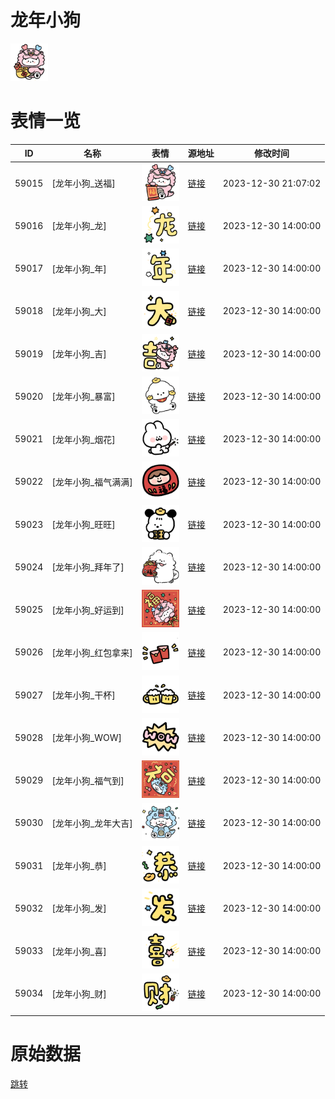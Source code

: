 # 龙年小狗

<img src="./cover.png" height="60" alt="cover" />

# 表情一览

|ID|名称|表情|源地址|修改时间|
|----|----|----|----|----|
|59015|[龙年小狗_送福]|<img src="./pic/059015_%5B龙年小狗_送福%5D.png" height="60" alt="送福"/>|[链接](https://i0.hdslb.com/bfs/garb/834d64f5ff49148d04391424f4b087b3696f3f0a.png)|2023-12-30 21:07:02|
|59016|[龙年小狗_龙]|<img src="./pic/059016_%5B龙年小狗_龙%5D.png" height="60" alt="龙"/>|[链接](https://i0.hdslb.com/bfs/garb/f5dc4905a9b05673a97a33704bc75eb801a7168c.png)|2023-12-30 14:00:00|
|59017|[龙年小狗_年]|<img src="./pic/059017_%5B龙年小狗_年%5D.png" height="60" alt="年"/>|[链接](https://i0.hdslb.com/bfs/garb/c419416fe6133ef1e4c844bcb6cd51fd866062c4.png)|2023-12-30 14:00:00|
|59018|[龙年小狗_大]|<img src="./pic/059018_%5B龙年小狗_大%5D.png" height="60" alt="大"/>|[链接](https://i0.hdslb.com/bfs/garb/e7facc529c7384932d386a68daa854cb912e0d91.png)|2023-12-30 14:00:00|
|59019|[龙年小狗_吉]|<img src="./pic/059019_%5B龙年小狗_吉%5D.png" height="60" alt="吉"/>|[链接](https://i0.hdslb.com/bfs/garb/8076aede5d9ee7b37964ddd0481814a948088ead.png)|2023-12-30 14:00:00|
|59020|[龙年小狗_暴富]|<img src="./pic/059020_%5B龙年小狗_暴富%5D.png" height="60" alt="暴富"/>|[链接](https://i0.hdslb.com/bfs/garb/99bbdfac811d319812d808271873e590979103b0.png)|2023-12-30 14:00:00|
|59021|[龙年小狗_烟花]|<img src="./pic/059021_%5B龙年小狗_烟花%5D.png" height="60" alt="烟花"/>|[链接](https://i0.hdslb.com/bfs/garb/05ff549d9fd978e6acdd4843976b2008e92b119c.png)|2023-12-30 14:00:00|
|59022|[龙年小狗_福气满满]|<img src="./pic/059022_%5B龙年小狗_福气满满%5D.png" height="60" alt="福气满满"/>|[链接](https://i0.hdslb.com/bfs/garb/92d0a225e09cbf0bc4441c995b60936fed0d7a2c.png)|2023-12-30 14:00:00|
|59023|[龙年小狗_旺旺]|<img src="./pic/059023_%5B龙年小狗_旺旺%5D.png" height="60" alt="旺旺"/>|[链接](https://i0.hdslb.com/bfs/garb/5facb81a79215f5626733b3572d19b1c054b56cd.png)|2023-12-30 14:00:00|
|59024|[龙年小狗_拜年了]|<img src="./pic/059024_%5B龙年小狗_拜年了%5D.png" height="60" alt="拜年了"/>|[链接](https://i0.hdslb.com/bfs/garb/92e4519fd22cf2c956442b598de288d992e1b15e.png)|2023-12-30 14:00:00|
|59025|[龙年小狗_好运到]|<img src="./pic/059025_%5B龙年小狗_好运到%5D.png" height="60" alt="好运到"/>|[链接](https://i0.hdslb.com/bfs/garb/ffa774797f320fbaf658f682467a1499e93a3f31.png)|2023-12-30 14:00:00|
|59026|[龙年小狗_红包拿来]|<img src="./pic/059026_%5B龙年小狗_红包拿来%5D.png" height="60" alt="红包拿来"/>|[链接](https://i0.hdslb.com/bfs/garb/42bceb1ca5b620b5a16b08abc7c6181520a7fa2e.png)|2023-12-30 14:00:00|
|59027|[龙年小狗_干杯]|<img src="./pic/059027_%5B龙年小狗_干杯%5D.png" height="60" alt="干杯"/>|[链接](https://i0.hdslb.com/bfs/garb/6bfb24f1eae8b97ada160ba63c0e792140cc06fc.png)|2023-12-30 14:00:00|
|59028|[龙年小狗_WOW]|<img src="./pic/059028_%5B龙年小狗_WOW%5D.png" height="60" alt="WOW"/>|[链接](https://i0.hdslb.com/bfs/garb/cbb9e62406383a939e47efb6a92351afde302895.png)|2023-12-30 14:00:00|
|59029|[龙年小狗_福气到]|<img src="./pic/059029_%5B龙年小狗_福气到%5D.png" height="60" alt="福气到"/>|[链接](https://i0.hdslb.com/bfs/garb/03f754f87376dbe81e9a449965cf94fa8a9dcb64.png)|2023-12-30 14:00:00|
|59030|[龙年小狗_龙年大吉]|<img src="./pic/059030_%5B龙年小狗_龙年大吉%5D.png" height="60" alt="龙年大吉"/>|[链接](https://i0.hdslb.com/bfs/garb/19a40301e85fbc23effd15331370856e320279a5.png)|2023-12-30 14:00:00|
|59031|[龙年小狗_恭]|<img src="./pic/059031_%5B龙年小狗_恭%5D.png" height="60" alt="恭"/>|[链接](https://i0.hdslb.com/bfs/garb/86dde0e57c461c3497f2158d10074acf7fef9e27.png)|2023-12-30 14:00:00|
|59032|[龙年小狗_发]|<img src="./pic/059032_%5B龙年小狗_发%5D.png" height="60" alt="发"/>|[链接](https://i0.hdslb.com/bfs/garb/0cd1226257325eea3e097d13fc1ae3209ade8b36.png)|2023-12-30 14:00:00|
|59033|[龙年小狗_喜]|<img src="./pic/059033_%5B龙年小狗_喜%5D.png" height="60" alt="喜"/>|[链接](https://i0.hdslb.com/bfs/garb/5480d2a9b6330ac9a3bad96c8fb9b02b7b31d1c9.png)|2023-12-30 14:00:00|
|59034|[龙年小狗_财]|<img src="./pic/059034_%5B龙年小狗_财%5D.png" height="60" alt="财"/>|[链接](https://i0.hdslb.com/bfs/garb/bec56739a95c377fd4abfc7b209720fd678fc4a5.png)|2023-12-30 14:00:00|

# 原始数据

[跳转](./raw.json)

